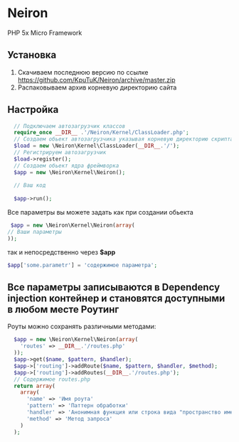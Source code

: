Neiron
======

PHP 5x Micro Framework

Установка
---------
1. Скачиваем последнюю версию по ссылке https://github.com/KpuTuK/Neiron/archive/master.zip
2. Распаковываем архив корневую директорию сайта

Настройка
----------------

```php
  // Подключаем автозагрузчик классов
  require_once __DIR__ .'/Neiron/Kernel/ClassLoader.php';
  // Создаем обьект автозагрузчика указывая корневую директорию скрипта
  $load = new \Neiron\Kernel\ClassLoader(__DIR__.'/');
  // Регистрируем автозагрузчик
  $load->register();
  // Создаем обьект ядра фреймворка
  $app = new \Neiron\Kernel\Neiron();
  
  // Ваш код
  
  $app->run();
```
Все параметры вы можете задать как при создании обьекта
```php
 $app = new \Neiron\Kernel\Neiron(array(
// Ваши параметры
));
```
так и непосредственно через **$app**
```php
$app['some.parametr'] = 'содержимое параметра';
```
Все параметры записываются в Dependency injection контейнер и становятся доступными в любом месте 
Роутинг
-------
Роуты можно сохранять различными методами:
```php
  $app = new \Neiron\Kernel\Neiron(array(
    'routes' => __DIR__.'/routes.php'
  ));
  $app->get($name, $pattern, $handler);
  $app->['routing']->addRoute($name, $pattern, $handler, $method);
  $app->['routing']->addRoutes(__DIR__.'/routes.php');
  // Содержимое routes.php
  return array(
    array(
      'name' => 'Имя роута'
      'pattern' => 'Паттерн обработки'
      'handler' => 'Анонимная функция или строка вида "пространство имен контроллера@экшен"'
      'method' => 'Метод запроса'
    )
  );
```
